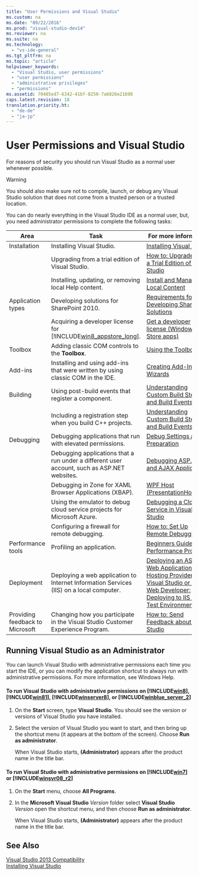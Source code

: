 ```yaml
---
title: "User Permissions and Visual Studio"
ms.custom: na
ms.date: "09/22/2016"
ms.prod: "visual-studio-dev14"
ms.reviewer: na
ms.suite: na
ms.technology: 
  - "vs-ide-general"
ms.tgt_pltfrm: na
ms.topic: "article"
helpviewer_keywords: 
  - "Visual Studio, user permissions"
  - "user permissions"
  - "administrative privileges"
  - "permissions"
ms.assetid: 70485ed7-6342-41bf-8250-7a6826e21b98
caps.latest.revision: 18
translation.priority.ht: 
  - "de-de"
  - "ja-jp"
---
```

# User Permissions and Visual Studio
For reasons of security you should run Visual Studio as a normal user whenever possible.  
  
> [!WARNING]
>  You should also make sure not to compile, launch, or debug any Visual Studio solution that does not come from a trusted person or a trusted location.  
  
 You can do nearly everything in the Visual Studio IDE as a normal user, but, you need administrator permissions to complete the following tasks:  
  
|Area|Task|For more information|  
|----------|----------|--------------------------|  
|Installation|Installing Visual Studio.|[Installing Visual Studio](../VS_csharp/installing-visual-studio-2015.md)|  
||Upgrading from a trial edition of Visual Studio.|[How to: Upgrade from a Trial Edition of Visual Studio](../VS_csharp/how-to--upgrade-from-a-trial-edition-of-visual-studio.md)|  
||Installing, updating, or removing local Help content.|[Install and Manage Local Content](../VS_csharp/install-and-manage-local-content.md)|  
|Application types|Developing solutions for SharePoint 2010.|[Requirements for Developing SharePoint Solutions](assetId:///ae8ff69d-4540-4380-ab0b-845f7108e89c)|  
||Acquiring a developer license for [!INCLUDE[win8_appstore_long](../VS_csharp/includes/win8_appstore_long_md.md)].|[Get a developer license (Windows Store apps)](http://go.microsoft.com/fwlink/?LinkID=241313)|  
|Toolbox|Adding classic COM controls to the **Toolbox**.|[Using the Toolbox](../VS_csharp/using-the-toolbox.md)|  
|Add-ins|Installing and using add-ins that were written by using classic COM in the IDE.|[Creating Add-Ins and Wizards](assetId:///c5a47c21-6668-4de3-898d-afa969317e73)|  
|Building|Using post-build events that register a component.|[Understanding Custom Build Steps and Build Events](../VS_csharp/understanding-custom-build-steps-and-build-events.md)|  
||Including a registration step when you build C++ projects.|[Understanding Custom Build Steps and Build Events](../VS_csharp/understanding-custom-build-steps-and-build-events.md)|  
|Debugging|Debugging applications that run with elevated permissions.|[Debug Settings and Preparation](../VS_csharp/debugger-settings-and-preparation.md)|  
||Debugging applications that a run under a different user account, such as ASP.NET websites.|[Debugging ASP.NET and AJAX Applications](../VS_csharp/debugging-asp.net-and-ajax-applications.md)|  
||Debugging in Zone for XAML Browser Applications (XBAP).|[WPF Host (PresentationHost.exe)](assetId:///3215bfa1-722c-4ac8-a7c5-bdd02d30afbd)|  
||Using the emulator to debug cloud service projects for Microsoft Azure.|[Debugging a Cloud Service in Visual Studio](http://go.microsoft.com/fwlink/?LinkId=266725)|  
||Configuring a firewall for remote debugging.|[How to: Set Up Remote Debugging](../Topic/Set%20Up%20the%20Remote%20Tools%20on%20the%20Device.md)|  
|Performance tools|Profiling an application.|[Beginners Guide to Performance Profiling](../VS_csharp/beginners-guide-to-performance-profiling.md)|  
|Deployment|Deploying a web application to Internet Information Services (IIS) on a local computer.|[Deploying an ASP.NET Web Application to a Hosting Provider using Visual Studio or Visual Web Developer: Deploying to IIS as a Test Environment](http://go.microsoft.com/fwlink/?LinkId=266478)|  
|Providing feedback to Microsoft|Changing how you participate in the Visual Studio Customer Experience Program.|[How to: Send Feedback about Visual Studio](../Topic/How%20to:%20Send%20Feedback%20About%20Visual%20Studio.md)|  
  
## Running Visual Studio as an Administrator  
 You can launch Visual Studio with administrative permissions each time you start the IDE, or you can modify the application shortcut to always run with administrative permissions. For more information, see Windows Help.  
  
#### To run Visual Studio with administrative permissions on [!INCLUDE[win8](../VS_csharp/includes/win8_md.md)], [!INCLUDE[win81](../VS_csharp/includes/win81_md.md)], [!INCLUDE[winserver8](../VS_csharp/includes/winserver8_md.md)], or [!INCLUDE[winblue_server_2](../VS_csharp/includes/winblue_server_2_md.md)]  
  
1.  On the **Start** screen, type **Visual Studio**. You should see the version or versions of Visual Studio you have installed.  
  
2.  Select the version of Visual Studio you want to start, and then bring up the shortcut menu (it appears at the bottom of the screen). Choose **Run as administrator**.  
  
     When Visual Studio starts, **(Administrator)** appears after the product name in the title bar.  
  
#### To run Visual Studio with administrative permissions on [!INCLUDE[win7](../VS_csharp/includes/win7_md.md)] or [!INCLUDE[winsvr08_r2](../VS_csharp/includes/winsvr08_r2_md.md)]  
  
1.  On the **Start** menu, choose **All Programs**.  
  
2.  In the **Microsoft Visual Studio** *Version* folder select  **Visual Studio** *Version* open the shortcut menu, and then choose **Run as administrator**.  
  
     When Visual Studio starts, **(Administrator)** appears after the product name in the title bar.  
  
## See Also  
 [Visual Studio 2013 Compatibility](../VS_csharp/porting--migrating--and-upgrading-visual-studio-projects.md)   
 [Installing Visual Studio](../VS_csharp/installing-visual-studio-2015.md)